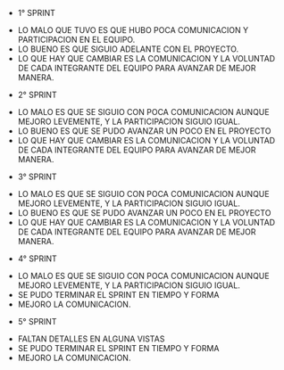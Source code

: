 * 1° SPRINT
- LO MALO QUE TUVO ES QUE HUBO POCA COMUNICACION Y PARTICIPACION EN EL EQUIPO.
- LO BUENO ES QUE SIGUIO ADELANTE CON EL PROYECTO.
- LO QUE HAY QUE CAMBIAR ES LA COMUNICACION Y LA VOLUNTAD DE CADA INTEGRANTE DEL EQUIPO PARA AVANZAR DE MEJOR MANERA.

* 2° SPRINT
- LO MALO ES QUE SE SIGUIO CON POCA COMUNICACION AUNQUE MEJORO LEVEMENTE, Y LA PARTICIPACION SIGUIO IGUAL.
- LO BUENO ES QUE SE PUDO AVANZAR UN POCO EN EL PROYECTO
- LO QUE HAY QUE CAMBIAR ES LA COMUNICACION Y LA VOLUNTAD DE CADA INTEGRANTE DEL EQUIPO PARA AVANZAR DE MEJOR MANERA.

* 3° SPRINT
- LO MALO ES QUE SE SIGUIO CON POCA COMUNICACION AUNQUE MEJORO LEVEMENTE, Y LA PARTICIPACION SIGUIO IGUAL.
- LO BUENO ES QUE SE PUDO AVANZAR UN POCO EN EL PROYECTO
- LO QUE HAY QUE CAMBIAR ES LA COMUNICACION Y LA VOLUNTAD DE CADA INTEGRANTE DEL EQUIPO PARA AVANZAR DE MEJOR MANERA.

* 4° SPRINT
- LO MALO ES QUE SE SIGUIO CON POCA COMUNICACION AUNQUE MEJORO LEVEMENTE, Y LA PARTICIPACION SIGUIO IGUAL.
- SE PUDO TERMINAR EL SPRINT EN TIEMPO Y FORMA
- MEJORO LA COMUNICACION.

* 5° SPRINT
- FALTAN DETALLES EN ALGUNA VISTAS
- SE PUDO TERMINAR EL SPRINT EN TIEMPO Y FORMA
- MEJORO LA COMUNICACION.
